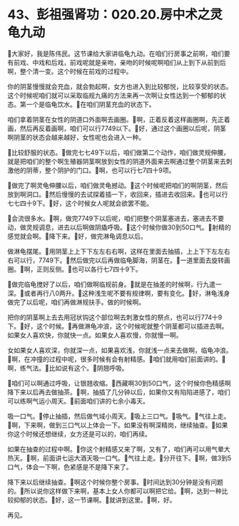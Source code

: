 # 43、彭祖强肾功：020.20.房中术之灵龟九动

🎼大家好，我是陈伟民。这节课给大家讲临龟九动。在咱们行房事之前啊，咱们要有前戏、中戏和后戏，前戏呢就是亲吻，亲吻的时候呢啊咱们从上到下从前到后啊，整个清一变。这个时候在前戏的过程中。

你的阴茎慢慢就会充血，就会勃起啊，女方也进入到比较郁悦，比较享受的状态。这个时候呢咱们就可以采取临规九痛的方法来再一次啊让女性达到一个郁郁的状态。第一个是临龟饮水。🎼在咱们阴茎充血的状态下。

咱们拿着阴茎在女性的阴道口外面啊去画圈。🎼啊，正着反着这样画圈啊，先正着画，然后再反着画啊，咱们可以行7749以下。🎼好，通过这个画圈以后呢，阴茎啊阴茎的状态会越来越好，女性呢也会进入一种。

🎼比较舒服的状态。🎼做完七七49下以后，咱们做第二个动作，咱们做灵规伸腰，就是把咱们的整个啊生殖器阴茎啊放到女性的阴道外面来去啊通过整个阴茎来去刺激他的阴蒂，整个阴护的门口。🎼啊，也可以行七7四十9项。

🎼做完了啊灵龟伸腰以后，咱们做灵龟撼动。🎼这个时候呢把咱们的啊阴茎，然后放到啊洞口。🎼然后慢慢的去试探着插一下，收回来，插进去收回来。🎼也可以行七七四十9下。🎼好，这个时候女人呢就会欲罢不能。

🎼会流很多水。🎼啊，做完7749下以后呢，咱们把整个阴茎塞进去，塞进去不要动，做灵规调息，进去以后啊做阴撬呼吸。🎼这个时候你做30到50口气。🎼射精的感觉就会啊。🎼降下来。🎼好，做完淋龟调息以后。

做淋龟摆尾。🎼用阴茎上上下下左左右右啊，这样在里面去抽插，上上下下左左右右可以行，7749下。🎼然后做完以后再做临龟脚海，阴茎在。🎼一道里面去旋转画圈。🎼啊，正则反侧。🎼也可以各行七7四十9下。

🎼做完临龟搅好了以后，咱们做啊临规前身。🎼就是在抽差的时候啊，行九遣一深。🎼或者再行八0两升。🎼这种浅生呢不要有规律啊，要有变化。🎼好，淋龟浅身做完了以后呢，咱们再做淋规扶手。做的时候啊。

把你的阴茎啊上去去用冠状钩这个部位啊去刺激女性的祭点，也可以行774十9下。🎼好，这个时候。🎼再做淋龟冲浪，这个时候呢就整个阴茎都可以插进去啊。如果女人喜欢快，你就快一点。如果女人喜欢慢，你就慢一啊。

女如果女人喜欢深，你就深一点，如果喜欢浅，你就浅一点来去做啊，临龟冲浪。🎼啊，在冲撞的过程中呢，很多时候有会有射精感。🎼咱们就用咱们前面讲的。🎼啊，练气法。🎼比如说有这个。🎼阴翘呼吸。

🎼咱们可以啊通过呼吸，让银翘收缩。🎼西藏啊30到50口气，这个时候你色精感啊降下来以后再去做抽茶。🎼啊，抽插了几分钟以后，如果你又有陷陷进感了，咱们可以练啊气运小周天。🎼前面咱们讲的七余小毒天。

吸一口气。🎼停止抽插，然后做气域小周天。🎼吸上三口气。🎼吸气。🎼气往上走。🎼啊，下来啊，做到三口气以上体会一下。如果没有啊深精岗，继续抽查。🎼如果你这个时候还想继续，女方还是可以的，咱们再续。

如果在抽查的过程中啊。🎼你这个射精感又来了啊，又有了，咱们再可以用气晕大热天。🎼啊，前面讲七运大酒天吸一口气。🎼气往上走。🎼分开往下。🎼啊，做3到5口气，体会一下啊，色紧感是不是降下来了。

降下来以后继续抽查。🎼啊这个时候你整个房事。🎼时间达到30分钟是没有问题的。🎼所以说你这样做下来啊，基本上女人你都可以啊把它给。🎼啊，达到一种比较抑郁的状态。🎼好，这一节课啊。🎼就讲到这里。🎼啊，好。

再见。